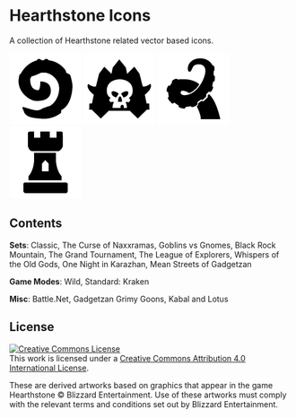 # Hearthstone Icons
A collection of Hearthstone related vector based icons.

![Classic](/PNG/Set_Classic.png?raw=true "Classic")
![Naxx](/PNG/Set_Naxx.png?raw=true "The Curse of Naxxramas")
![OG](/PNG/Set_OG.png?raw=true "Whispers of the Old Gods")
![Kara](PNG/Set_Kara.png?raw=true "One Night at Karazhan")

## Contents
**Sets**: Classic, The Curse of Naxxramas, Goblins vs Gnomes, Black Rock Mountain, The Grand Tournament, The League of Explorers, Whispers of the Old Gods, One Night in Karazhan, Mean Streets of Gadgetzan

**Game Modes**: Wild, Standard: Kraken

**Misc**: Battle.Net, Gadgetzan Grimy Goons, Kabal and Lotus

## License

<a rel="license" href="http://creativecommons.org/licenses/by/4.0/">
	<img alt="Creative Commons License" style="border-width:0" src="https://i.creativecommons.org/l/by/4.0/88x31.png" />
</a>
<br />This work is licensed under a <a rel="license" href="http://creativecommons.org/licenses/by/4.0/">Creative Commons Attribution 4.0 International License</a>.

These are derived artworks based on graphics that appear in the game Hearthstone &copy; Blizzard Entertainment. Use of these artworks must comply with the relevant terms and conditions set out by Blizzard Entertainment.
